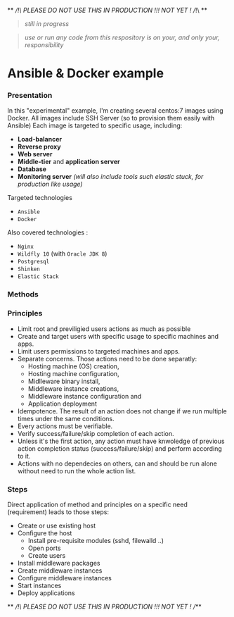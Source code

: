 ** _/!\ PLEASE DO NOT USE THIS IN PRODUCTION !!!
NOT YET ! /_!\ **

> _still in progress_ 

> _use or run any code from this respository is on your, and only your,
> responsibility_

# Ansible & Docker example

### Presentation
In this "experimental" example, I'm creating several centos:7 images using Docker.
All images include SSH Server (so to provision them easily with Ansible)
Each image is targeted to specific usage, including: 
- **Load-balancer**
- **Reverse proxy**
- **Web server**
- **Middle-tier** and **application server**
- **Database**
- **Monitoring server** _(will also include tools such elastic stuck, for
  production like usage)_

Targeted technologies
- `Ansible`
- `Docker`

Also covered technologies :
- `Nginx`
- `Wildfly 10` (with `Oracle JDK 8`)
- `Postgresql`
- `Shinken`
- `Elastic Stack`

### Methods

### Principles
- Limit root and previligied users actions as much as possible
- Create and target users with specific usage to specific machines and apps.
- Limit users permissions to targeted machines and apps.
- Separate concerns. Those actions need to be done separatly: 
   * Hosting machine (OS) creation, 
   * Hosting machine configuration,
   * Midlleware binary install, 
   * Middleware instance creations,
   * Middleware instance configuration and 
   * Application deployment
- Idempotence. The result of an action does not change if we run multiple times 
under the same conditions.
- Every actions must be verifiable.
- Verify success/failure/skip completion of each action.
- Unless it's the first action, any action must have knwoledge of previous
  action completion status (success/failure/skip) and perform according to it.
- Actions with no dependecies on others, can and should be run alone without
  need to run the whole action list.


### Steps 
Direct application of method and principles on a specific need (requirement) 
leads to those steps:
- Create or use existing host
- Configure the host
    - Install pre-requisite modules (sshd, filewalld ..)
    - Open ports
    - Create users
- Install middleware packages
- Create middleware instances
- Configure middleware instances
- Start instances 
- Deploy applications

** _/!\ PLEASE DO NOT USE THIS IN PRODUCTION !!!
NOT YET ! /_**
